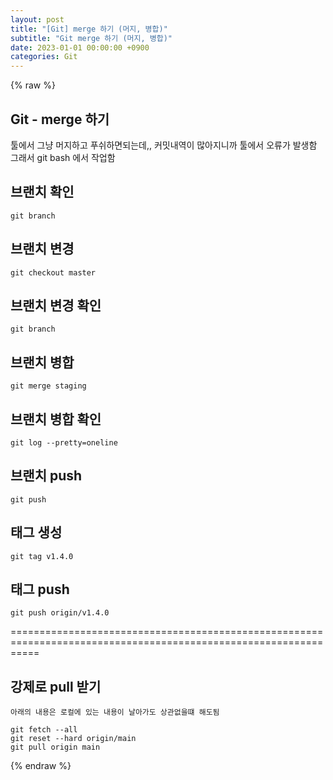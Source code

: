 ```yaml
---  
layout: post  
title: "[Git] merge 하기 (머지, 병합)"  
subtitle: "Git merge 하기 (머지, 병합)"  
date: 2023-01-01 00:00:00 +0900  
categories: Git  
---  
```

{% raw %}  
## Git - merge 하기  
  툴에서 그냥 머지하고 푸쉬하면되는데,, 커밋내역이 많아지니까 툴에서 오류가 발생함  
  그래서 git bash 에서 작업함  
  
## 브랜치 확인  
	git branch  
  
## 브랜치 변경  
	git checkout master  
  
## 브랜치 변경 확인  
	git branch  
  
## 브랜치 병합  
	git merge staging  
  
## 브랜치 병합 확인  
	git log --pretty=oneline  
  
## 브랜치 push  
	git push  
  
## 태그 생성  
	git tag v1.4.0  
  
## 태그 push  
	git push origin/v1.4.0  
  
=================================================================================================================  
  
## 강제로 pull 받기  
	아래의 내용은 로컬에 있는 내용이 날아가도 상관없을떄 해도됨  
  
	git fetch --all  
	git reset --hard origin/main  
	git pull origin main  
{% endraw %}